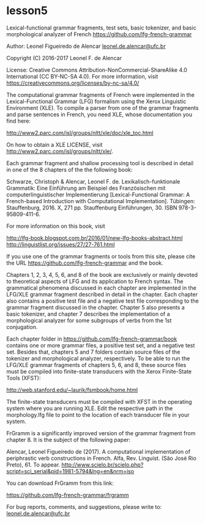 # lesson5
Lexical-functional grammar fragments, test sets, basic tokenizer, and basic morphological analyzer of French https://github.com/lfg-french-grammar

Author: Leonel Figueiredo de Alencar <leonel.de.alencar@ufc.br> 

Copyright (C) 2016-2017 Leonel F. de Alencar

License: Creative Commons Attribution-NonCommercial-ShareAlike 4.0 International (CC BY-NC-SA 4.0). For  more information, visit https://creativecommons.org/licenses/by-nc-sa/4.0/

The computational grammar fragments of French were implemented in the Lexical-Functional Grammar (LFG) formalism using the Xerox Linguistic Environment (XLE). To compile a parser from one of the grammar fragments and parse sentences in French, you need XLE, whose documentation you find here:

http://www2.parc.com/isl/groups/nltt/xle/doc/xle_toc.html

On how to obtain a XLE LICENSE, visit http://www2.parc.com/isl/groups/nltt/xle/. 

Each grammar fragment and shallow processing tool is described in detail in one of the 8 chapters of the the following book:

Schwarze, Christoph & Alencar, Leonel F. de. Lexikalisch-funktionale Grammatik: Eine Einführung am Beispiel des Französischen mit computerlinguistischer Implementierung [Lexical-Functional Grammar: A French-based Introduction with Computational Implementation]. Tübingen: Stauffenburg, 2016. X, 271 pp. Stauffenburg Einführungen, 30. ISBN 978-3-95809-411-6.

For more information on this book, visit 

http://lfg-book.blogspot.com.br/2016/01/new-lfg-books-abstract.html
http://linguistlist.org/issues/27/27-761.html

If you use one of the grammar fragments or tools from this site, please cite the URL https://github.com/lfg-french-grammar and the book.

Chapters 1, 2, 3, 4, 5, 6, and 8 of the book are exclusively or mainly devoted to theoretical aspects of LFG and its application to French syntax. The grammatical phenomena discussed in each chapter are implemented in the LFG/XLE grammar fragment described in detail in the chapter. Each chapter also contains a positive test file and a negative test file corresponding to the grammar fragment discussed in the chapter. Chapter 5 also presents a basic tokenizer, and chapter 7 describes the implementation of a morphological analyzer for some subgroups of verbs from the 1st conjugation. 

Each chapter folder in https://github.com/lfg-french-grammar/book contains one or more grammar files, a positive test set, and a negative test set. Besides that, chapters 5 and 7 folders contain source files of the tokenizer and morphological analyzer, respectively. To be able to run the LFG/XLE grammar fragments of chapters 5, 6, and 8, these source files must be compiled into finite-state transducers with the Xerox Finite-State Tools (XFST):

http://web.stanford.edu/~laurik/fsmbook/home.html

The finite-state transducers must be compiled with XFST in the operating system where you are running XLE. Edit the respective path in the morphology.lfg file to point to the location of each transducer file in your system.

FrGramm is a significantly improved version of the grammar fragment from chapter 8. It is the subject of the following paper:
 
Alencar, Leonel Figueiredo de (2017). A computational implementation of periphrastic verb constructions in French. Alfa, Rev. Linguíst. (São José Rio Preto), 61. To appear. http://www.scielo.br/scielo.php?script=sci_serial&pid=1981-5794&lng=en&nrm=iso 

You can download FrGramm from this link:

https://github.com/lfg-french-grammar/frgramm

For bug reports, comments, and suggestions, please write to: leonel.de.alencar@ufc.br
